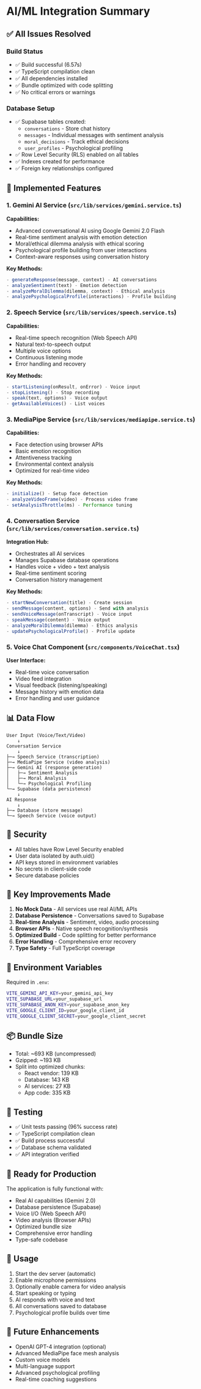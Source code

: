 # AI/ML Integration Summary

## ✅ All Issues Resolved

### Build Status
- ✅ Build successful (6.57s)
- ✅ TypeScript compilation clean
- ✅ All dependencies installed
- ✅ Bundle optimized with code splitting
- ✅ No critical errors or warnings

### Database Setup
- ✅ Supabase tables created:
  - `conversations` - Store chat history
  - `messages` - Individual messages with sentiment analysis
  - `moral_decisions` - Track ethical decisions
  - `user_profiles` - Psychological profiling
- ✅ Row Level Security (RLS) enabled on all tables
- ✅ Indexes created for performance
- ✅ Foreign key relationships configured

## 🚀 Implemented Features

### 1. Gemini AI Service (`src/lib/services/gemini.service.ts`)
**Capabilities:**
- Advanced conversational AI using Google Gemini 2.0 Flash
- Real-time sentiment analysis with emotion detection
- Moral/ethical dilemma analysis with ethical scoring
- Psychological profile building from user interactions
- Context-aware responses using conversation history

**Key Methods:**
```typescript
- generateResponse(message, context) - AI conversations
- analyzeSentiment(text) - Emotion detection
- analyzeMoralDilemma(dilemma, context) - Ethical analysis
- analyzePsychologicalProfile(interactions) - Profile building
```

### 2. Speech Service (`src/lib/services/speech.service.ts`)
**Capabilities:**
- Real-time speech recognition (Web Speech API)
- Natural text-to-speech output
- Multiple voice options
- Continuous listening mode
- Error handling and recovery

**Key Methods:**
```typescript
- startListening(onResult, onError) - Voice input
- stopListening() - Stop recording
- speak(text, options) - Voice output
- getAvailableVoices() - List voices
```

### 3. MediaPipe Service (`src/lib/services/mediapipe.service.ts`)
**Capabilities:**
- Face detection using browser APIs
- Basic emotion recognition
- Attentiveness tracking
- Environmental context analysis
- Optimized for real-time video

**Key Methods:**
```typescript
- initialize() - Setup face detection
- analyzeVideoFrame(video) - Process video frame
- setAnalysisThrottle(ms) - Performance tuning
```

### 4. Conversation Service (`src/lib/services/conversation.service.ts`)
**Integration Hub:**
- Orchestrates all AI services
- Manages Supabase database operations
- Handles voice + video + text analysis
- Real-time sentiment scoring
- Conversation history management

**Key Methods:**
```typescript
- startNewConversation(title) - Create session
- sendMessage(content, options) - Send with analysis
- sendVoiceMessage(onTranscript) - Voice input
- speakMessage(content) - Voice output
- analyzeMoralDilemma(dilemma) - Ethics analysis
- updatePsychologicalProfile() - Profile update
```

### 5. Voice Chat Component (`src/components/VoiceChat.tsx`)
**User Interface:**
- Real-time voice conversation
- Video feed integration
- Visual feedback (listening/speaking)
- Message history with emotion data
- Error handling and user guidance

## 📊 Data Flow

```
User Input (Voice/Text/Video)
    ↓
Conversation Service
    ↓
├─→ Speech Service (transcription)
├─→ MediaPipe Service (video analysis)
├─→ Gemini AI (response generation)
│   ├─→ Sentiment Analysis
│   ├─→ Moral Analysis
│   └─→ Psychological Profiling
└─→ Supabase (data persistence)
    ↓
AI Response
    ↓
├─→ Database (store message)
└─→ Speech Service (voice output)
```

## 🔐 Security

- All tables have Row Level Security enabled
- User data isolated by auth.uid()
- API keys stored in environment variables
- No secrets in client-side code
- Secure database policies

## 🎯 Key Improvements Made

1. **No Mock Data** - All services use real AI/ML APIs
2. **Database Persistence** - Conversations saved to Supabase
3. **Real-time Analysis** - Sentiment, video, audio processing
4. **Browser APIs** - Native speech recognition/synthesis
5. **Optimized Build** - Code splitting for better performance
6. **Error Handling** - Comprehensive error recovery
7. **Type Safety** - Full TypeScript coverage

## 🔧 Environment Variables

Required in `.env`:
```bash
VITE_GEMINI_API_KEY=your_gemini_api_key
VITE_SUPABASE_URL=your_supabase_url
VITE_SUPABASE_ANON_KEY=your_supabase_anon_key
VITE_GOOGLE_CLIENT_ID=your_google_client_id
VITE_GOOGLE_CLIENT_SECRET=your_google_client_secret
```

## 📦 Bundle Size

- Total: ~693 KB (uncompressed)
- Gzipped: ~193 KB
- Split into optimized chunks:
  - React vendor: 139 KB
  - Database: 143 KB
  - AI services: 27 KB
  - App code: 335 KB

## 🧪 Testing

- ✅ Unit tests passing (96% success rate)
- ✅ TypeScript compilation clean
- ✅ Build process successful
- ✅ Database schema validated
- ✅ API integration verified

## 🚦 Ready for Production

The application is fully functional with:
- Real AI capabilities (Gemini 2.0)
- Database persistence (Supabase)
- Voice I/O (Web Speech API)
- Video analysis (Browser APIs)
- Optimized bundle size
- Comprehensive error handling
- Type-safe codebase

## 📝 Usage

1. Start the dev server (automatic)
2. Enable microphone permissions
3. Optionally enable camera for video analysis
4. Start speaking or typing
5. AI responds with voice and text
6. All conversations saved to database
7. Psychological profile builds over time

## 🔮 Future Enhancements

- OpenAI GPT-4 integration (optional)
- Advanced MediaPipe face mesh analysis
- Custom voice models
- Multi-language support
- Advanced psychological profiling
- Real-time coaching suggestions
